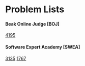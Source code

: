 # Problem Lists

#### Beak Online Judge [BOJ]
[4195](https://www.acmicpc.net/problem/4195)  

#### Software Expert Academy [SWEA]
[3135](https://swexpertacademy.com/main/code/problem/problemDetail.do?contestProbId=AV_6pTXqsXUDFAWS) [1767](https://swexpertacademy.com/main/code/problem/problemDetail.do?contestProbId=AV4suNtaXFEDFAUf&categoryId=AV4suNtaXFEDFAUf&categoryType=CODE)